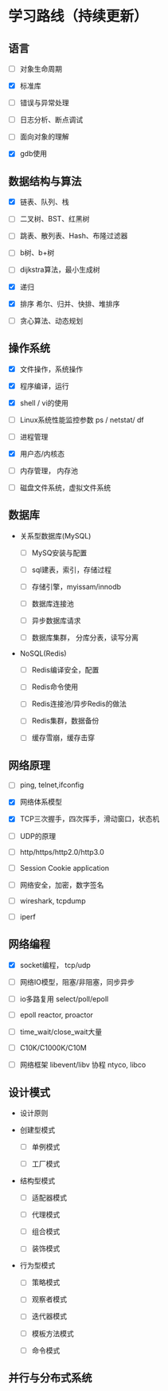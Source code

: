 # 学习路线（持续更新）


<!--more-->

## 语言

- [ ] 对象生命周期

- [x] 标准库

- [ ] 错误与异常处理

- [ ] 日志分析、断点调试

- [ ] 面向对象的理解

- [x] gdb使用

## 数据结构与算法

- [x] 链表、队列、栈

- [ ] 二叉树、BST、红黑树

- [ ] 跳表、散列表、Hash、布隆过滤器

- [ ] b树、b+树

- [ ] dijkstra算法，最小生成树

- [x] 递归

- [x] 排序 希尔、归并、快排、堆排序

- [ ] 贪心算法、动态规划

## 操作系统

- [x] 文件操作，系统操作

- [x] 程序编译，运行

- [x] shell / vi的使用

- [ ] Linux系统性能监控参数 ps / netstat/ df

- [ ] 进程管理

- [x] 用户态/内核态

- [ ] 内存管理， 内存池

- [ ] 磁盘文件系统，虚拟文件系统

## 数据库

- 关系型数据库(MySQL)
  
  - [ ] MySQ安装与配置
  
  - [ ] sql建表，索引，存储过程
  
  - [ ] 存储引擎，myissam/innodb
  
  - [ ] 数据库连接池
  
  - [ ] 异步数据库请求
  
  - [ ] 数据库集群， 分库分表，读写分离

- NoSQL(Redis)
  
  - [ ] Redis编译安全，配置
  
  - [ ] Redis命令使用
  
  - [ ] Redis连接池/异步Redis的做法
  
  - [ ] Redis集群，数据备份
  
  - [ ] 缓存雪崩，缓存击穿

## 网络原理

- [ ] ping, telnet,ifconfig

- [x] 网络体系模型

- [x] TCP三次握手，四次挥手，滑动窗口，状态机

- [ ] UDP的原理

- [ ] http/https/http2.0/http3.0

- [ ] Session Cookie application

- [ ] 网络安全，加密，数字签名

- [ ] wireshark, tcpdump

- [ ] iperf

## 网络编程

- [x] socket编程， tcp/udp

- [ ] 网络IO模型，阻塞/非阻塞，同步异步

- [ ] io多路复用 select/poll/epoll

- [ ] epoll reactor, proactor

- [ ] time_wait/close_wait大量

- [ ] C10K/C1000K/C10M

- [ ] 网络框架 libevent/libv 协程 ntyco, libco

## 设计模式

- 设计原则

- 创建型模式
  
  - [ ] 单例模式
  
  - [ ] 工厂模式

- 结构型模式
  
  - [ ] 适配器模式
  
  - [ ] 代理模式
  
  - [ ] 组合模式
  
  - [ ] 装饰模式

- 行为型模式
  
  - [ ] 策略模式
  
  - [ ] 观察者模式
  
  - [ ] 迭代器模式
  
  - [ ] 模板方法模式
  
  - [ ] 命令模式

## 并行与分布式系统

   

